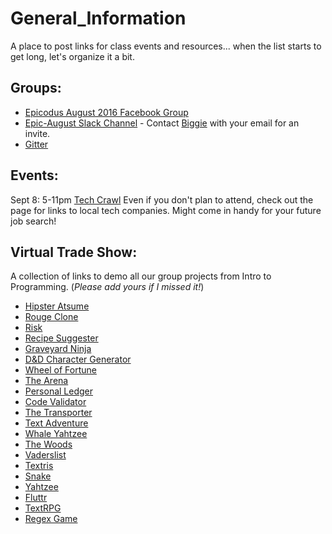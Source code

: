 # General_Information
A place to post links for class events and resources... when the list starts to get long, let's organize it a bit.

## Groups:
* [Epicodus August 2016 Facebook Group]( https://www.facebook.com/groups/1571490699820666)
* [Epic-August Slack Channel](https://epicaugust.slack.com) - Contact [Biggie](https://ayanapowell.github.io/code_review_1/) with your email for an invite.
* [Gitter](https://gitter.im/epicodus2016/Lobby)

## Events:
Sept 8: 5-11pm [Tech Crawl](http://www.techoregon.org/events/2016-techcrawl-portland) Even if you don't plan to attend, check out the page for links to local tech companies. Might come in handy for your future job search!

## Virtual Trade Show:
A collection of links to demo all our group projects from Intro to Programming. (*Please add yours if I missed it!*)
* [Hipster Atsume](https://ewajm.github.io/hipsterAtsume/)
* [Rouge Clone](https://eloavox.github.io/m1-group-project/)
* [Risk](https://karenfreemansmith.github.io/risk/)
* [Recipe Suggester](https://pyrrus.github.io/recipes-database/)
* [Graveyard Ninja](https://megankaluza.github.io/graveyard-ninja/)
* [D&D Character Generator](https://newkirks.github.io/Character-Generator/)
* [Wheel of Fortune](https://cmartinez84.github.io/wheel-of-fortune)
* [The Arena](https://garrettboggs.github.io/TheArena/)
* [Personal Ledger](https://downingforce.github.io/fisc/)
* [Code Validator](https://jkontiki.github.io/code-validator/)
* [The Transporter](https://thejensen.github.io/TheTransporter/)
* [Text Adventure](https://jontoler.github.io/JAABTeam/)
* [Whale Yahtzee](https://kjohnston1149.github.io/yahtzee/)
* [The Woods](https://khirsch.github.io/the-woods/)
* [Vaderslist](https://martincartledge.github.io/vaders-list/)
* [Textris](https://ryanapking.github.io/textris/)
* [Snake](https://grantsrb.github.io/snake/)
* [Yahtzee](https://iantwilcox91.github.io/YahtzeeGroupProject/)
* [Fluttr](http://www.corneezius.com/fluttr_v1/)
* [TextRPG](https://ianbaum.github.io/textrpg/)
* [Regex Game](https://komodotech.github.io/regexGame/)
